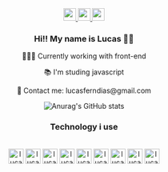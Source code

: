 <div class="container" align="center">
<div>
  <a href="https://www.linkedin.com/in/lucas-dias-3a303a222/"><img src="https://img.shields.io/badge/LinkedIn-0077B5?style=for-the-badge&logo=linkedin&logoColor=white" height="25">
  </a>
  <a href="https://www.instagram.com/balucasbeatz/"> <img src="https://img.shields.io/badge/Instagram-E4405F?style=for-the-badge&logo=instagram&logoColor=white" height="25">
  </a>
  <a href="lucasferndias@gmail.com"> <img src="https://img.shields.io/badge/Gmail-D14836?style=for-the-badge&logo=gmail&logoColor=white" height="25">
  </a>
</div>


### Hi!! My name is Lucas 🤙🏼
<p>👨🏽‍💻 Currently working with front-end</p>
<p>📚 I'm studing javascript</p>
<p>📩 Contact me: lucasferndias@gmail.com</p>
  
  ![Anurag's GitHub stats](https://github-readme-stats.vercel.app/api?username=LucaFDias&show_icons=true&theme=dracula)
### Technology i use
<div style="display: inline_block" ><br>
  <img align-top="center" alt="lucas-vscode" height="30" width="30" src="https://img.icons8.com/color/144/000000/visual-studio-code-2019.png"/>
  <!--<img align="center" alt="lucas-angularjs" height="30" width="30" src="https://img.icons8.com/color/144/000000/angularjs.png"/>-->
  <img align-top="center" alt="lucas-js" height="30" width="30" src="https://img.icons8.com/color/144/000000/javascript--v2.png"/>
  <img align-top="center" alt="lucas-html5" height="30" width="30" src="https://img.icons8.com/color/144/000000/html-5--v1.png"/>
  <img align-top="center" alt="lucas-css3" height="30" width="30" src="https://img.icons8.com/color/144/000000/css3.png"/>
  <img align-top="center" alt="lucas-jquery" height="30" width="30" src="https://pluspng.com/img-png/jquery-logo-png--800.gif"/>
  <img align-top="center" alt="lucas-bootstrap" height="30" width="30" src="https://www.nicepng.com/png/detail/141-1415492_bootstrap-bootstrap-4-icon-png.png"/>
  <img align-top="center" alt="lucas-react" height="30" width="30" src="https://img.icons8.com/color/144/000000/react-native.png"/>
  <img align-top="center" alt="lucas-git" height="30" width="30" src="https://img.icons8.com/color/144/000000/git.png"/>
  <img align-top="center" alt="lucas-github" height="30" width="30" src="https://img.icons8.com/fluency/144/000000/github.png"/>
</div>
  
  </div>
